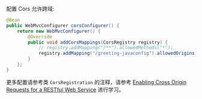 配置 Cors 允许跨域:

```java
@Bean
public WebMvcConfigurer corsConfigurer() {
    return new WebMvcConfigurer() {
        @Override
        public void addCorsMappings(CorsRegistry registry) {
            // registry.addMapping("/**").allowedMethods("*");
            registry.addMapping("/greeting-javaconfig").allowedOrigins("http://localhost:9000");
        }
    };
}
```

更多配置请参考类 `CorsRegistration` 的注释，请参考 [Enabling Cross Origin Requests for a RESTful Web Service](https://spring.io/guides/gs/rest-service-cors/#_enabling_cors) 进行学习。